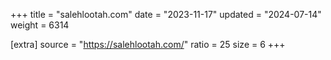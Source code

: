+++
title = "salehlootah.com"
date = "2023-11-17"
updated = "2024-07-14"
weight = 6314

[extra]
source = "https://salehlootah.com/"
ratio = 25
size = 6
+++
